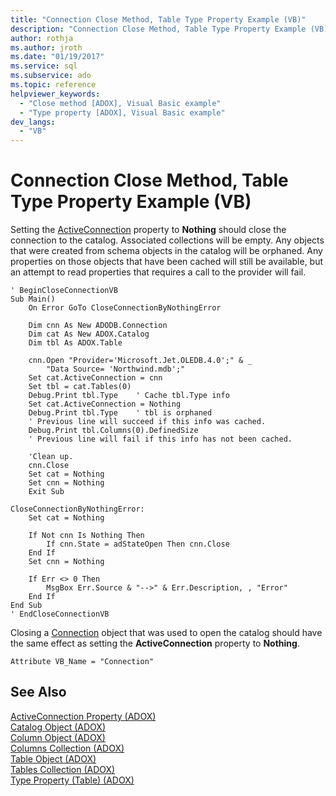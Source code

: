 ```yaml
---
title: "Connection Close Method, Table Type Property Example (VB)"
description: "Connection Close Method, Table Type Property Example (VB)"
author: rothja
ms.author: jroth
ms.date: "01/19/2017"
ms.service: sql
ms.subservice: ado
ms.topic: reference
helpviewer_keywords:
  - "Close method [ADOX], Visual Basic example"
  - "Type property [ADOX], Visual Basic example"
dev_langs:
  - "VB"
---
```

# Connection Close Method, Table Type Property Example (VB)
Setting the [ActiveConnection](./activeconnection-property-adox.md) property to **Nothing** should close the connection to the catalog. Associated collections will be empty. Any objects that were created from schema objects in the catalog will be orphaned. Any properties on those objects that have been cached will still be available, but an attempt to read properties that requires a call to the provider will fail.  
  
```  
' BeginCloseConnectionVB  
Sub Main()  
    On Error GoTo CloseConnectionByNothingError  
  
    Dim cnn As New ADODB.Connection  
    Dim cat As New ADOX.Catalog  
    Dim tbl As ADOX.Table  
  
    cnn.Open "Provider='Microsoft.Jet.OLEDB.4.0';" & _  
        "Data Source= 'Northwind.mdb';"  
    Set cat.ActiveConnection = cnn  
    Set tbl = cat.Tables(0)  
    Debug.Print tbl.Type    ' Cache tbl.Type info  
    Set cat.ActiveConnection = Nothing  
    Debug.Print tbl.Type    ' tbl is orphaned  
    ' Previous line will succeed if this info was cached.  
    Debug.Print tbl.Columns(0).DefinedSize  
    ' Previous line will fail if this info has not been cached.  
  
    'Clean up.  
    cnn.Close  
    Set cat = Nothing  
    Set cnn = Nothing  
    Exit Sub  
  
CloseConnectionByNothingError:  
    Set cat = Nothing  
  
    If Not cnn Is Nothing Then  
        If cnn.State = adStateOpen Then cnn.Close  
    End If  
    Set cnn = Nothing  
  
    If Err <> 0 Then  
        MsgBox Err.Source & "-->" & Err.Description, , "Error"  
    End If  
End Sub  
' EndCloseConnectionVB  
```  
  
 Closing a [Connection](../ado-api/connection-object-ado.md) object that was used to open the catalog should have the same effect as setting the **ActiveConnection** property to **Nothing**.  
  
```  
Attribute VB_Name = "Connection"  
```  
  
## See Also  
 [ActiveConnection Property (ADOX)](./activeconnection-property-adox.md)   
 [Catalog Object (ADOX)](./catalog-object-adox.md)   
 [Column Object (ADOX)](./column-object-adox.md)   
 [Columns Collection (ADOX)](./columns-collection-adox.md)   
 [Table Object (ADOX)](./table-object-adox.md)   
 [Tables Collection (ADOX)](./tables-collection-adox.md)   
 [Type Property (Table) (ADOX)](./type-property-table-adox.md)